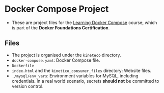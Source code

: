 # Docker Compose Project

- These are project files for the [Learning Docker Compose](https://www.linkedin.com/learning/learning-docker-compose/implement-docker-compose) course, which is part of the **Docker Foundations Certification**.

## Files

- The project is organised under the `kineteco` directory.
- `docker-compose.yaml`: Docker Compose file.
- `Dockerfile`
- `index.html` and the `kinetico_consumer_files` directory: Website files.
- `./mysql/env_vars`: Environment variables for MySQL, including credentials. In a real world scenario, secrets **should not** be committed to version control.
